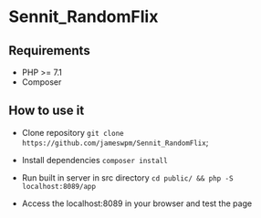 # Sennit_RandomFlix

## Requirements

- PHP >= 7.1
- Composer
   
## How to use it
  
 - Clone repository
    `git clone https://github.com/jameswpm/Sennit_RandomFlix`;
 
 - Install dependencies
    `composer install`
    
 - Run built in server in src directory
    `cd public/ && php -S localhost:8089/app`
    
 - Access the localhost:8089 in your browser and test the page